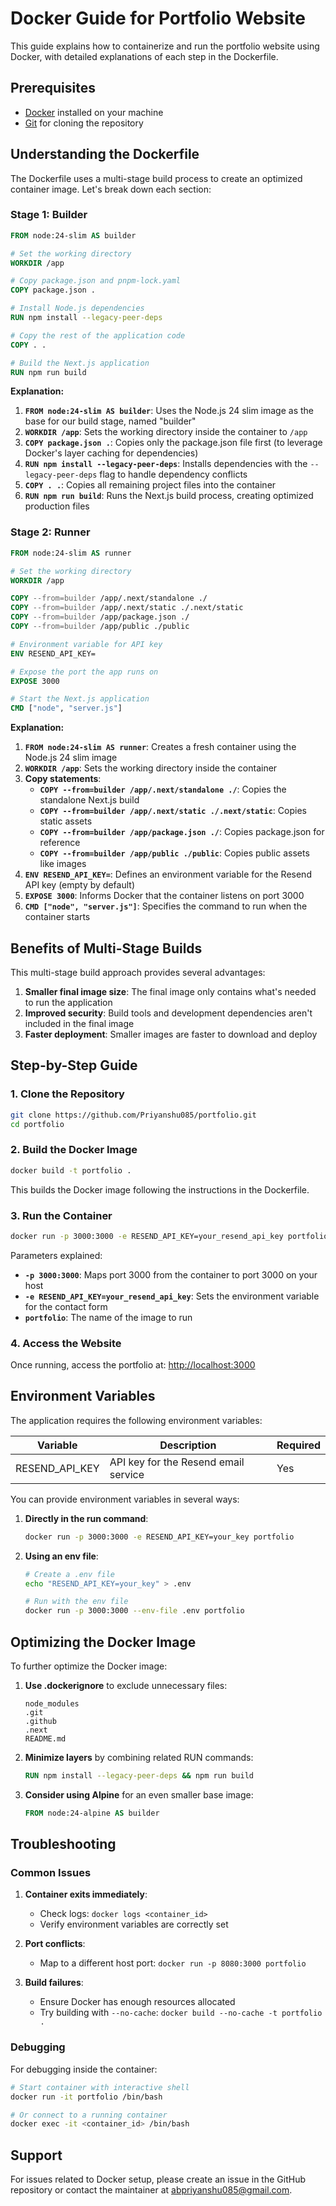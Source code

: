 # Docker Guide for Portfolio Website

This guide explains how to containerize and run the portfolio website using Docker, with detailed explanations of each step in the Dockerfile.

## Prerequisites

- [Docker](https://www.docker.com/get-started) installed on your machine
- [Git](https://git-scm.com/downloads) for cloning the repository

## Understanding the Dockerfile

The Dockerfile uses a multi-stage build process to create an optimized container image. Let's break down each section:

### Stage 1: Builder

```dockerfile
FROM node:24-slim AS builder

# Set the working directory
WORKDIR /app

# Copy package.json and pnpm-lock.yaml
COPY package.json .

# Install Node.js dependencies
RUN npm install --legacy-peer-deps

# Copy the rest of the application code
COPY . .

# Build the Next.js application
RUN npm run build
```

**Explanation:**
1. **`FROM node:24-slim AS builder`**: Uses the Node.js 24 slim image as the base for our build stage, named "builder"
2. **`WORKDIR /app`**: Sets the working directory inside the container to `/app`
3. **`COPY package.json .`**: Copies only the package.json file first (to leverage Docker's layer caching for dependencies)
4. **`RUN npm install --legacy-peer-deps`**: Installs dependencies with the `--legacy-peer-deps` flag to handle dependency conflicts
5. **`COPY . .`**: Copies all remaining project files into the container
6. **`RUN npm run build`**: Runs the Next.js build process, creating optimized production files

### Stage 2: Runner

```dockerfile
FROM node:24-slim AS runner

# Set the working directory
WORKDIR /app

COPY --from=builder /app/.next/standalone ./
COPY --from=builder /app/.next/static ./.next/static
COPY --from=builder /app/package.json ./
COPY --from=builder /app/public ./public

# Environment variable for API key
ENV RESEND_API_KEY=

# Expose the port the app runs on
EXPOSE 3000 

# Start the Next.js application
CMD ["node", "server.js"]
```

**Explanation:**
1. **`FROM node:24-slim AS runner`**: Creates a fresh container using the Node.js 24 slim image
2. **`WORKDIR /app`**: Sets the working directory inside the container
3. **Copy statements**: 
   - **`COPY --from=builder /app/.next/standalone ./`**: Copies the standalone Next.js build
   - **`COPY --from=builder /app/.next/static ./.next/static`**: Copies static assets
   - **`COPY --from=builder /app/package.json ./`**: Copies package.json for reference
   - **`COPY --from=builder /app/public ./public`**: Copies public assets like images
4. **`ENV RESEND_API_KEY=`**: Defines an environment variable for the Resend API key (empty by default)
5. **`EXPOSE 3000`**: Informs Docker that the container listens on port 3000
6. **`CMD ["node", "server.js"]`**: Specifies the command to run when the container starts

## Benefits of Multi-Stage Builds

This multi-stage build approach provides several advantages:

1. **Smaller final image size**: The final image only contains what's needed to run the application
2. **Improved security**: Build tools and development dependencies aren't included in the final image
3. **Faster deployment**: Smaller images are faster to download and deploy

## Step-by-Step Guide

### 1. Clone the Repository

```bash
git clone https://github.com/Priyanshu085/portfolio.git
cd portfolio
```

### 2. Build the Docker Image

```bash
docker build -t portfolio .
```

This builds the Docker image following the instructions in the Dockerfile.

### 3. Run the Container

```bash
docker run -p 3000:3000 -e RESEND_API_KEY=your_resend_api_key portfolio
```

Parameters explained:
- **`-p 3000:3000`**: Maps port 3000 from the container to port 3000 on your host
- **`-e RESEND_API_KEY=your_resend_api_key`**: Sets the environment variable for the contact form
- **`portfolio`**: The name of the image to run

### 4. Access the Website

Once running, access the portfolio at:
[http://localhost:3000](http://localhost:3000)

## Environment Variables

The application requires the following environment variables:

| Variable | Description | Required |
|----------|-------------|----------|
| RESEND_API_KEY | API key for the Resend email service | Yes |

You can provide environment variables in several ways:

1. **Directly in the run command**:
   ```bash
   docker run -p 3000:3000 -e RESEND_API_KEY=your_key portfolio
   ```

2. **Using an env file**:
   ```bash
   # Create a .env file
   echo "RESEND_API_KEY=your_key" > .env
   
   # Run with the env file
   docker run -p 3000:3000 --env-file .env portfolio
   ```

## Optimizing the Docker Image

To further optimize the Docker image:

1. **Use .dockerignore** to exclude unnecessary files:
   ```
   node_modules
   .git
   .github
   .next
   README.md
   ```

2. **Minimize layers** by combining related RUN commands:
   ```dockerfile
   RUN npm install --legacy-peer-deps && npm run build
   ```

3. **Consider using Alpine** for an even smaller base image:
   ```dockerfile
   FROM node:24-alpine AS builder
   ```

## Troubleshooting

### Common Issues

1. **Container exits immediately**:
   - Check logs: `docker logs <container_id>`
   - Verify environment variables are correctly set

2. **Port conflicts**:
   - Map to a different host port: `docker run -p 8080:3000 portfolio`

3. **Build failures**:
   - Ensure Docker has enough resources allocated
   - Try building with `--no-cache`: `docker build --no-cache -t portfolio .`

### Debugging

For debugging inside the container:

```bash
# Start container with interactive shell
docker run -it portfolio /bin/bash

# Or connect to a running container
docker exec -it <container_id> /bin/bash
```

## Support

For issues related to Docker setup, please create an issue in the GitHub repository or contact the maintainer at [abpriyanshu085@gmail.com](mailto:abpriyanshu085@gmail.com).

